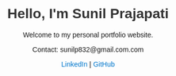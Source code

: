 

<!DOCTYPE html>
<html lang="en">
<head>
  <meta charset="UTF-8" />
  <meta name="viewport" content="width=device-width, initial-scale=1.0" />
  <title>Sunil Prajapati | Portfolio</title>
  <style>
    body { font-family: Arial; text-align: center; padding: 50px; }
    h1 { color: #333; }
    a { color: #0077cc; text-decoration: none; }
  </style>
</head>
<body>
  <h1>Hello, I'm Sunil Prajapati</h1>
  <p>Welcome to my personal portfolio website.</p>
  <p>Contact: sunilp832@gmail.com.com</p>
  <a href="https://www.linkedin.com/in/sunil-prajapati832/">LinkedIn</a> |
  <a href="https://github.com/sunilprajapati832">GitHub</a>
</body>
</html>
